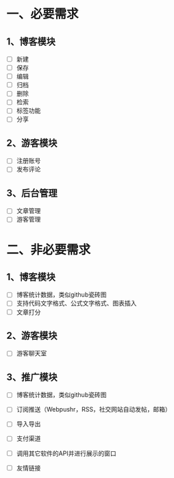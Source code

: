 # 一、必要需求
## 1、博客模块
- [ ] 新建
- [ ] 保存
- [ ] 编辑
- [ ] 归档
- [ ] 删除
- [ ] 检索
- [ ] 标签功能
- [ ] 分享
## 2、游客模块
- [ ] 注册账号
- [ ] 发布评论
## 3、后台管理
- [ ] 文章管理
- [ ] 游客管理
        
# 二、非必要需求
## 1、博客模块
- [ ] 博客统计数据，类似github瓷砖图
- [ ] 支持代码文字格式、公式文字格式、图表插入
- [ ] 文章打分
## 2、游客模块
- [ ] 游客聊天室
## 3、推广模块
- [ ] 博客统计数据，类似github瓷砖图
- [ ] 订阅推送（Webpushr，RSS，社交网站自动发帖，邮箱）
- [ ] 导入导出
- [ ] 支付渠道
- [ ] 调用其它软件的API并进行展示的窗口
- [ ] 友情链接


